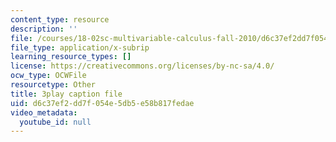 ```yaml
---
content_type: resource
description: ''
file: /courses/18-02sc-multivariable-calculus-fall-2010/d6c37ef2dd7f054e5db5e58b817fedae_6T13yRjtd-o.srt
file_type: application/x-subrip
learning_resource_types: []
license: https://creativecommons.org/licenses/by-nc-sa/4.0/
ocw_type: OCWFile
resourcetype: Other
title: 3play caption file
uid: d6c37ef2-dd7f-054e-5db5-e58b817fedae
video_metadata:
  youtube_id: null
---
```

